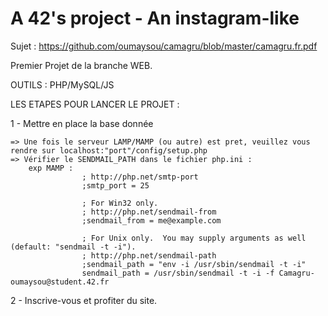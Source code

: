 # A 42's project - An instagram-like

Sujet : https://github.com/oumaysou/camagru/blob/master/camagru.fr.pdf

Premier Projet de la branche WEB.

OUTILS : PHP/MySQL/JS

LES ETAPES POUR LANCER LE PROJET :

1 - Mettre en place la base donnée

    => Une fois le serveur LAMP/MAMP (ou autre) est pret, veuillez vous rendre sur localhost:"port"/config/setup.php
    => Vérifier le SENDMAIL_PATH dans le fichier php.ini :
        exp MAMP : 
                    ; http://php.net/smtp-port
                    ;smtp_port = 25

                    ; For Win32 only.
                    ; http://php.net/sendmail-from
                    ;sendmail_from = me@example.com

                    ; For Unix only.  You may supply arguments as well (default: "sendmail -t -i").
                    ; http://php.net/sendmail-path
                    ;sendmail_path = "env -i /usr/sbin/sendmail -t -i"
                    sendmail_path = /usr/sbin/sendmail -t -i -f Camagru-oumaysou@student.42.fr

2 - Inscrive-vous et profiter du site.